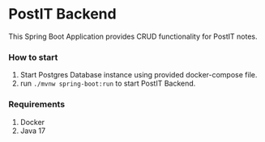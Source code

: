 # PostIT Backend

This Spring Boot Application provides CRUD functionality for PostIT notes.

### How to start

1. Start Postgres Database instance using provided docker-compose file.
2. run `./mvnw spring-boot:run` to start PostIT Backend.

### Requirements

1. Docker
2. Java 17

